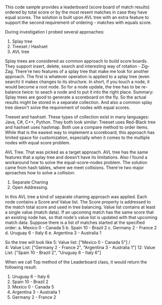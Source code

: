 This code sample provides a leaderboard (score board of match results) ordered by total score or by the most resent matches in case they have equal scores.
The solution is built upon AVL tree with an extra feature to support the second requirement of ordering - matches with equals score.

During investigation I probed several approaches:
1. Splay tree
2. Treeset / Hashset
3. AVL tree

Splay trees are considered as common approach to build score boards. They support insert, delete, search and interesting way of rotation - Zig-Zag.
There're two features of a splay tree that make me look for another approach. 
The first is whatever operation is applied to a splay tree (even search) it makes changes to its structure. In short, if you touch a node, it would become a root node. 
So for a node update, the tree has to be re-balance twice: to seach a node and to put it into the right place.
Summary: Splay trees are good to generate a scoreboard on the fly. So the actual results might be stored in a separate collection. And also a common splay tree doesn't solve the requirement of nodes with equal scores.

Treeset and hashset. These types of collection exist in many languages: Java, C#, C++, Python.
They both look similar: Treeset uses Red-Black tree and hashset uses hashmap. Both use a compare method to order items. 
While that is the easiest way to implement a scoreboard, this approach has limited space for customization, especially when it comes to the multiple nodes with equal score problem.

AVL Tree.
That was picked as a target approach. AVL tree has the same features that a splay tree and doesn't have its limitations.
Also I found a workaround how to solve the equal-score-nodes problem. The solution came from hash tables, where we meet collisions. There're two major aproaches how to solve a collision:
1. Separate Chaning
2. Open Addressing.

In this AVL tree a kind of separate chaning approach was applied.
Each node contains a Score and Value list. The Score property is addressed to the match total score and used in tree balancing. Value list contains at least a single value (match data). 
If an upcoming match has the same score that an existing node has, so that node's value list is updated with that upcoming match data.
Suppose there is a list of matches started at the specified order:
a. Mexico 0 - Canada 5
b. Spain 10 - Brazil 2
c. Germany 2 - France 2
d. Uruguay 6 - Italy 6
e. Argentina 3 - Australia 1

So the tree will look like
                                            5: Value list: ["Mexico 0 - Canada 5"]
                                      /                                                \
4: Value List: ["Germany 2 - France 2", "Argentina 3 - Australia 1"]              12: Value List: ["Spain 10 - Brazil 2", "Uruguay 6 - Italy 6"]

When we call Top method of the Leaderboard class, it would return the following result:
1. Uruguay 6 - Italy 6
2. Spain 10 - Brazil 2
3. Mexico 0 - Canada 5
4. Argentina 3 - Australia 1
5. Germany 2 - France 2
